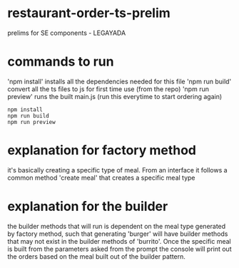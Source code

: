 # restaurant-order-ts-prelim

prelims for SE components - LEGAYADA

# commands to run

'npm install' installs all the dependencies needed for this file
'npm run build' convert all the ts files to js for first time use (from the repo)
'npm run preview' runs the built main.js (run this everytime to start ordering again)

```
npm install
npm run build
npm run preview

```

# explanation for factory method

it's basically creating a specific type of meal. From an interface it follows a common method 'create meal' that creates a specific meal type

# explanation for the builder

the builder methods that will run is dependent on the meal type generated by factory method, such that generating 'burger' will have builder methods that may not exist in the builder methods of 'burrito'. Once the specific meal is built from the parameters asked from the prompt the console will print out the orders based on the meal built out of the builder pattern.
